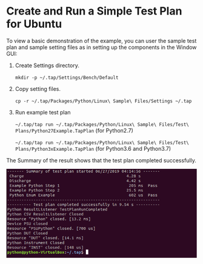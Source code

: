 # Create and Run a Simple Test Plan for Ubuntu
To view a basic demonstration of the example, you can user the sample test plan and sample setting files as in setting up the components in the Window GUI:

1. Create Settings directory.
    
    `mkdir -p ~/.tap/Settings/Bench/Default`

2.  Copy setting files.
    
    `cp -r ~/.tap/Packages/Python/Linux\ Sample\ Files/Settings ~/.tap`

3. Run example test plan
    
    `~/.tap/tap run ~/.tap/Packages/Python/Linux\ Sample\ Files/Test\ Plans/Python27Example.TapPlan` (for Python2.7)

    `~/.tap/tap run ~/.tap/Packages/Python/Linux\ Sample\ Files/Test\ Plans/Python3xExample.TapPlan` (for Python3.6 and Python3.7)

The Summary of the result shows that the test plan completed successfully.

![](../Images/python_passed_Ubuntu.png)